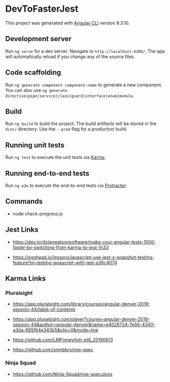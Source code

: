 # DevToFasterJest

This project was generated with [Angular CLI](https://github.com/angular/angular-cli) version 8.3.10.

## Development server

Run `ng serve` for a dev server. Navigate to `http://localhost:4200/`. The app will automatically reload if you change any of the source files.

## Code scaffolding

Run `ng generate component component-name` to generate a new component. You can also use `ng generate directive|pipe|service|class|guard|interface|enum|module`.

## Build

Run `ng build` to build the project. The build artifacts will be stored in the `dist/` directory. Use the `--prod` flag for a production build.

## Running unit tests

Run `ng test` to execute the unit tests via [Karma](https://karma-runner.github.io).

## Running end-to-end tests

Run `ng e2e` to execute the end-to-end tests via [Protractor](http://www.protractortest.org/).

## Commands
- node check-progress.js

## Jest Links
- https://dev.to/dylanwatsonsoftware/make-your-angular-tests-1000-faster-by-switching-from-karma-to-jest-1n33

- https://egghead.io/lessons/javascript-use-jest-s-snapshot-testing-feature?pl=testing-javascript-with-jest-a36c4074

## Karma Links
### Pluralsight
- https://app.pluralsight.com/library/courses/angular-denver-2019-session-44/table-of-contents
- https://app.pluralsight.com/player?course=angular-denver-2019-session-44&author=angular-denver&name=e4028724-7e56-4340-a3da-695f64e343b5&clip=0&mode=live

- https://github.com/LMFinney/toh-pt6_20190613

- https://github.com/smnbbrv/ngx-spec

### Ninja Squad
- https://github.com/Ninja-Squad/ngx-speculoos
